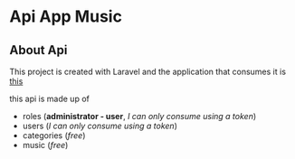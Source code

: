 # **Api App Music**

## About Api
This project is created with Laravel and the application that consumes it is [this](https://github.com/JuanJoseStone/App-Music/ "AppMusic")

this api is made up of

- roles (**administrator - user**,  *I can only consume using a token*)
- users (*I can only consume using a token*)
- categories (*free*)
- music (*free*)
